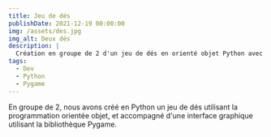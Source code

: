 ```yaml
---
title: Jeu de dés
publishDate: 2021-12-19 00:00:00
img: /assets/des.jpg
img_alt: Deux dés
description: |
  Création en groupe de 2 d'un jeu de dés en orienté objet Python avec une interface graphique.
tags:
  - Dev
  - Python
  - Pygame
---
```


En groupe de 2, nous avons créé en Python un jeu de dés utilisant la programmation orientée objet, et accompagné d'une interface graphique utilisant la bibliothèque Pygame.